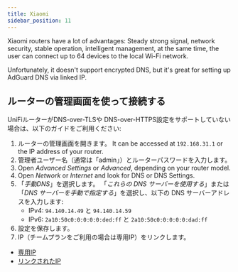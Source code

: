 ```yaml
---
title: Xiaomi
sidebar_position: 11
---
```


Xiaomi routers have a lot of advantages: Steady strong signal, network security, stable operation, intelligent management, at the same time, the user can connect up to 64 devices to the local Wi-Fi network.

Unfortunately, it doesn't support encrypted DNS, but it's great for setting up AdGuard DNS via linked IP.

## ルーターの管理画面を使って接続する

UniFiルーターがDNS-over-TLSや DNS-over-HTTPS設定をサポートしていない場合は、以下のガイドをご利用ください:

1. ルーターの管理画面を開きます。 It can be accessed at `192.168.31.1` or the IP address of your router.
2. 管理者ユーザー名（通常は「admin」）とルーターパスワードを入力します。
3. Open _Advanced Settings_ or _Advanced_, depending on your router model.
4. Open _Network_ or _Internet_ and look for DNS or DNS Settings.
5. 「_手動DNS_」を選択します。 「_これらの DNS サーバーを使用する_」または 「_DNS サーバーを手動で指定する_」を選択し、以下の DNS サーバーアドレスを入力します:
   - IPv4: `94.140.14.49` と `94.140.14.59`
   - IPv6: `2a10:50c0:0:0:0:0:ded:ff` と `2a10:50c0:0:0:0:0:dad:ff`
6. 設定を保存します。
7. IP（チームプランをご利用の場合は専用IP）をリンクします。

- [専用IP](/private-dns/connect-devices/other-options/dedicated-ip.md)
- [リンクされたIP](/private-dns/connect-devices/other-options/linked-ip.md)
